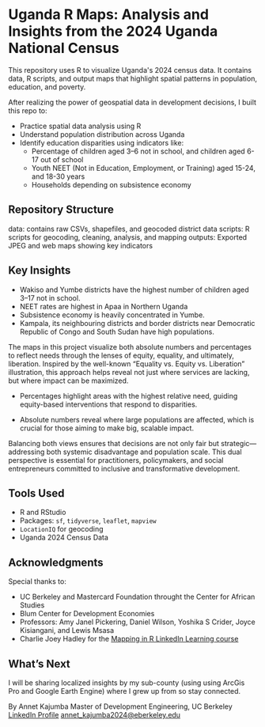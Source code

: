 # Uganda R Maps: Analysis and Insights from the 2024 Uganda National Census 

This repository uses R to visualize Uganda's 2024 census data. It contains data, R scripts, and output maps that highlight spatial patterns in population, education, and poverty.

After realizing the power of geospatial data in development decisions, I built this repo to:
- Practice spatial data analysis using R
- Understand population distribution across Uganda
- Identify education disparities using indicators like:
  - Percentage of children aged 3–6 not in school, and children aged 6-17 out of school
  - Youth NEET (Not in Education, Employment, or Training) aged 15-24, and 18-30 years
  - Households depending on subsistence economy

## Repository Structure

data: contains raw CSVs, shapefiles, and geocoded district data
scripts: R scripts for geocoding, cleaning, analysis, and mapping
outputs: Exported JPEG and web maps showing key indicators

## Key Insights

- Wakiso and Yumbe districts have the highest number of children aged 3–17 not in school.
- NEET rates are highest in Apaa in Northern Uganda
- Subsistence economy is heavily concentrated in Yumbe.
- Kampala, its neighbouring districts and border districts near Democratic Republic of Congo and South Sudan have high populations.

The maps in this project visualize both absolute numbers and percentages to reflect needs through the lenses of equity, equality, and ultimately, liberation. Inspired by the well-known “Equality vs. Equity vs. Liberation” illustration, this approach helps reveal not just where services are lacking, but where impact can be maximized.

- Percentages highlight areas with the highest relative need, guiding equity-based interventions that respond to disparities.

- Absolute numbers reveal where large populations are affected, which is crucial for those aiming to make big, scalable impact.

Balancing both views ensures that decisions are not only fair but strategic—addressing both systemic disadvantage and population scale. This dual perspective is essential for practitioners, policymakers, and social entrepreneurs committed to inclusive and transformative development.

## Tools Used

- R and RStudio
- Packages: `sf`, `tidyverse`, `leaflet`, `mapview`
- `LocationIQ` for geocoding
- Uganda 2024 Census Data


## Acknowledgments

Special thanks to:
- UC Berkeley and Mastercard Foundation throught the Center for African Studies
- Blum Center for Development Economies 
- Professors: Amy Janel Pickering, Daniel Wilson, Yoshika S Crider, Joyce Kisiangani, and Lewis Msasa
- Charlie Joey Hadley for the [Mapping in R LinkedIn Learning course](https://www.linkedin.com/learning-login/share?account=42798068&forceAccount=false&redirect=https%3A%2F%2Fwww.linkedin.com%2Flearning%2Fcreating-maps-with-r%3Ftrk%3Dshare_ent_url%26shareId%3D55rFytylQ%252BuR5yYPDufpyA%253D%253D)

## What’s Next

I will be sharing localized insights by my sub-county (using using ArcGis Pro and Google Earth Engine) where I grew up from so stay connected.

By Annet Kajumba 
Master of Development Engineering, UC Berkeley  
[LinkedIn Profile](https://www.linkedin.com/in/annet-kajumba2024/details/certifications/) 
annet_kajumba2024@eberkeley.edu
